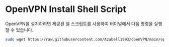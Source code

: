 # OpenVPN Install Shell Script

OpenVPN을 설치하려면 제공된 셸 스크립트를 사용하여 터미널에서 다음 명령을 실행할 수 있습니다.

```bash
sudo wget https://raw.githubusercontent.com/Azabell1993/openVPN/main/openvpn_install.sh -O openvpn_install.sh && sudo bash openvpn_install.sh
